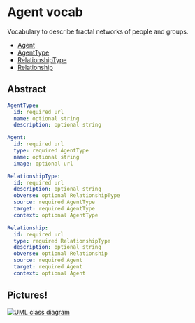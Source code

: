 # Agent vocab

Vocabulary to describe fractal networks of people and groups.

- [Agent](./vocab/Agent.js)
- [AgentType](./vocab/AgentType.js)
- [RelationshipType](./vocab/RelationshipType.js)
- [Relationship](./vocab/Relationship.js)

## Abstract

```yml
AgentType:
  id: required url
  name: optional string
  description: optional string

Agent:
  id: required url
  type: required AgentType
  name: optional string
  image: optional url

RelationshipType:
  id: required url
  description: optional string
  obverse: optional RelationshipType
  source: required AgentType
  target: required AgentType
  context: optional AgentType

Relationship:
  id: required url
  type: required RelationshipType
  description: optional string
  obverse: optional Relationship
  source: required Agent
  target: required Agent
  context: optional Agent
```

## Pictures!

[![UML class diagram](https://rawgit.com/openvocab/agent/compost/assets/uml.svg)](https://en.wikipedia.org/wiki/Class_diagram)

